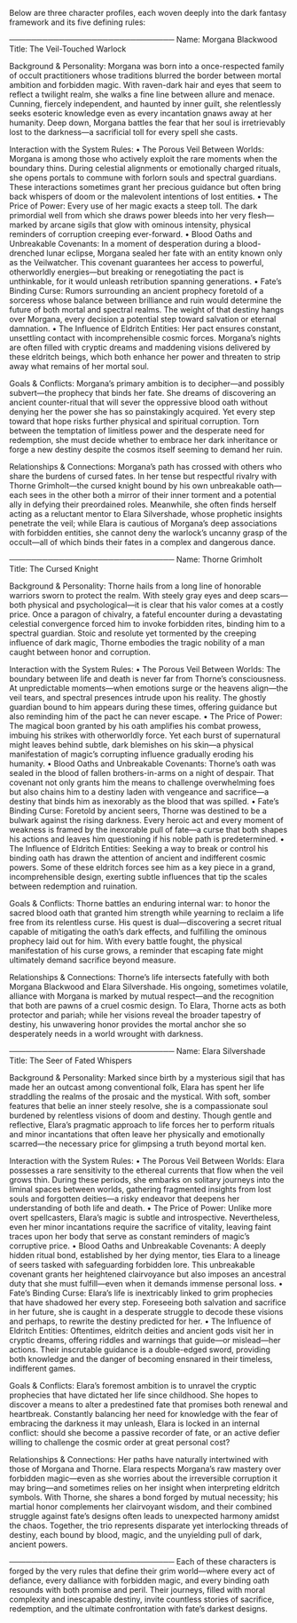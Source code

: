Below are three character profiles, each woven deeply into the dark fantasy framework and its five defining rules:

──────────────────────────────
Name: Morgana Blackwood  
Title: The Veil-Touched Warlock

Background & Personality:
Morgana was born into a once-respected family of occult practitioners whose traditions blurred the border between mortal ambition and forbidden magic. With raven-dark hair and eyes that seem to reflect a twilight realm, she walks a fine line between allure and menace. Cunning, fiercely independent, and haunted by inner guilt, she relentlessly seeks esoteric knowledge even as every incantation gnaws away at her humanity. Deep down, Morgana battles the fear that her soul is irretrievably lost to the darkness—a sacrificial toll for every spell she casts.

Interaction with the System Rules:
• The Porous Veil Between Worlds: Morgana is among those who actively exploit the rare moments when the boundary thins. During celestial alignments or emotionally charged rituals, she opens portals to commune with forlorn souls and spectral guardians. These interactions sometimes grant her precious guidance but often bring back whispers of doom or the malevolent intentions of lost entities.
• The Price of Power: Every use of her magic exacts a steep toll. The dark primordial well from which she draws power bleeds into her very flesh—marked by arcane sigils that glow with ominous intensity, physical reminders of corruption creeping ever-forward.
• Blood Oaths and Unbreakable Covenants: In a moment of desperation during a blood-drenched lunar eclipse, Morgana sealed her fate with an entity known only as the Veilwatcher. This covenant guarantees her access to powerful, otherworldly energies—but breaking or renegotiating the pact is unthinkable, for it would unleash retribution spanning generations.
• Fate’s Binding Curse: Rumors surrounding an ancient prophecy foretold of a sorceress whose balance between brilliance and ruin would determine the future of both mortal and spectral realms. The weight of that destiny hangs over Morgana, every decision a potential step toward salvation or eternal damnation.
• The Influence of Eldritch Entities: Her pact ensures constant, unsettling contact with incomprehensible cosmic forces. Morgana’s nights are often filled with cryptic dreams and maddening visions delivered by these eldritch beings, which both enhance her power and threaten to strip away what remains of her mortal soul.

Goals & Conflicts:
Morgana’s primary ambition is to decipher—and possibly subvert—the prophecy that binds her fate. She dreams of discovering an ancient counter-ritual that will sever the oppressive blood oath without denying her the power she has so painstakingly acquired. Yet every step toward that hope risks further physical and spiritual corruption. Torn between the temptation of limitless power and the desperate need for redemption, she must decide whether to embrace her dark inheritance or forge a new destiny despite the cosmos itself seeming to demand her ruin.

Relationships & Connections:
Morgana’s path has crossed with others who share the burdens of cursed fates. In her tense but respectful rivalry with Thorne Grimholt—the cursed knight bound by his own unbreakable oath—each sees in the other both a mirror of their inner torment and a potential ally in defying their preordained roles. Meanwhile, she often finds herself acting as a reluctant mentor to Elara Silvershade, whose prophetic insights penetrate the veil; while Elara is cautious of Morgana’s deep associations with forbidden entities, she cannot deny the warlock’s uncanny grasp of the occult—all of which binds their fates in a complex and dangerous dance.

──────────────────────────────
Name: Thorne Grimholt  
Title: The Cursed Knight

Background & Personality:
Thorne hails from a long line of honorable warriors sworn to protect the realm. With steely gray eyes and deep scars—both physical and psychological—it is clear that his valor comes at a costly price. Once a paragon of chivalry, a fateful encounter during a devastating celestial convergence forced him to invoke forbidden rites, binding him to a spectral guardian. Stoic and resolute yet tormented by the creeping influence of dark magic, Thorne embodies the tragic nobility of a man caught between honor and corruption.

Interaction with the System Rules:
• The Porous Veil Between Worlds: The boundary between life and death is never far from Thorne’s consciousness. At unpredictable moments—when emotions surge or the heavens align—the veil tears, and spectral presences intrude upon his reality. The ghostly guardian bound to him appears during these times, offering guidance but also reminding him of the pact he can never escape.
• The Price of Power: The magical boon granted by his oath amplifies his combat prowess, imbuing his strikes with otherworldly force. Yet each burst of supernatural might leaves behind subtle, dark blemishes on his skin—a physical manifestation of magic’s corrupting influence gradually eroding his humanity.
• Blood Oaths and Unbreakable Covenants: Thorne’s oath was sealed in the blood of fallen brothers-in-arms on a night of despair. That covenant not only grants him the means to challenge overwhelming foes but also chains him to a destiny laden with vengeance and sacrifice—a destiny that binds him as inexorably as the blood that was spilled.
• Fate’s Binding Curse: Foretold by ancient seers, Thorne was destined to be a bulwark against the rising darkness. Every heroic act and every moment of weakness is framed by the inexorable pull of fate—a curse that both shapes his actions and leaves him questioning if his noble path is predetermined.
• The Influence of Eldritch Entities: Seeking a way to break or control his binding oath has drawn the attention of ancient and indifferent cosmic powers. Some of these eldritch forces see him as a key piece in a grand, incomprehensible design, exerting subtle influences that tip the scales between redemption and ruination.

Goals & Conflicts:
Thorne battles an enduring internal war: to honor the sacred blood oath that granted him strength while yearning to reclaim a life free from its relentless curse. His quest is dual—discovering a secret ritual capable of mitigating the oath’s dark effects, and fulfilling the ominous prophecy laid out for him. With every battle fought, the physical manifestation of his curse grows, a reminder that escaping fate might ultimately demand sacrifice beyond measure.

Relationships & Connections:
Thorne’s life intersects fatefully with both Morgana Blackwood and Elara Silvershade. His ongoing, sometimes volatile, alliance with Morgana is marked by mutual respect—and the recognition that both are pawns of a cruel cosmic design. To Elara, Thorne acts as both protector and pariah; while her visions reveal the broader tapestry of destiny, his unwavering honor provides the mortal anchor she so desperately needs in a world wrought with darkness.

──────────────────────────────
Name: Elara Silvershade  
Title: The Seer of Fated Whispers

Background & Personality:
Marked since birth by a mysterious sigil that has made her an outcast among conventional folk, Elara has spent her life straddling the realms of the prosaic and the mystical. With soft, somber features that belie an inner steely resolve, she is a compassionate soul burdened by relentless visions of doom and destiny. Though gentle and reflective, Elara’s pragmatic approach to life forces her to perform rituals and minor incantations that often leave her physically and emotionally scarred—the necessary price for glimpsing a truth beyond mortal ken.

Interaction with the System Rules:
• The Porous Veil Between Worlds: Elara possesses a rare sensitivity to the ethereal currents that flow when the veil grows thin. During these periods, she embarks on solitary journeys into the liminal spaces between worlds, gathering fragmented insights from lost souls and forgotten deities—a risky endeavor that deepens her understanding of both life and death.
• The Price of Power: Unlike more overt spellcasters, Elara’s magic is subtle and introspective. Nevertheless, even her minor incantations require the sacrifice of vitality, leaving faint traces upon her body that serve as constant reminders of magic’s corruptive price.
• Blood Oaths and Unbreakable Covenants: A deeply hidden ritual bond, established by her dying mentor, ties Elara to a lineage of seers tasked with safeguarding forbidden lore. This unbreakable covenant grants her heightened clairvoyance but also imposes an ancestral duty that she must fulfill—even when it demands immense personal loss.
• Fate’s Binding Curse: Elara’s life is inextricably linked to grim prophecies that have shadowed her every step. Foreseeing both salvation and sacrifice in her future, she is caught in a desperate struggle to decode these visions and perhaps, to rewrite the destiny predicted for her.
• The Influence of Eldritch Entities: Oftentimes, eldritch deities and ancient gods visit her in cryptic dreams, offering riddles and warnings that guide—or mislead—her actions. Their inscrutable guidance is a double-edged sword, providing both knowledge and the danger of becoming ensnared in their timeless, indifferent games.

Goals & Conflicts:
Elara’s foremost ambition is to unravel the cryptic prophecies that have dictated her life since childhood. She hopes to discover a means to alter a predestined fate that promises both renewal and heartbreak. Constantly balancing her need for knowledge with the fear of embracing the darkness it may unleash, Elara is locked in an internal conflict: should she become a passive recorder of fate, or an active defier willing to challenge the cosmic order at great personal cost?

Relationships & Connections:
Her paths have naturally intertwined with those of Morgana and Thorne. Elara respects Morgana’s raw mastery over forbidden magic—even as she worries about the irreversible corruption it may bring—and sometimes relies on her insight when interpreting eldritch symbols. With Thorne, she shares a bond forged by mutual necessity; his martial honor complements her clairvoyant wisdom, and their combined struggle against fate’s designs often leads to unexpected harmony amidst the chaos. Together, the trio represents disparate yet interlocking threads of destiny, each bound by blood, magic, and the unyielding pull of dark, ancient powers.

──────────────────────────────
Each of these characters is forged by the very rules that define their grim world—where every act of defiance, every dalliance with forbidden magic, and every binding oath resounds with both promise and peril. Their journeys, filled with moral complexity and inescapable destiny, invite countless stories of sacrifice, redemption, and the ultimate confrontation with fate’s darkest designs.